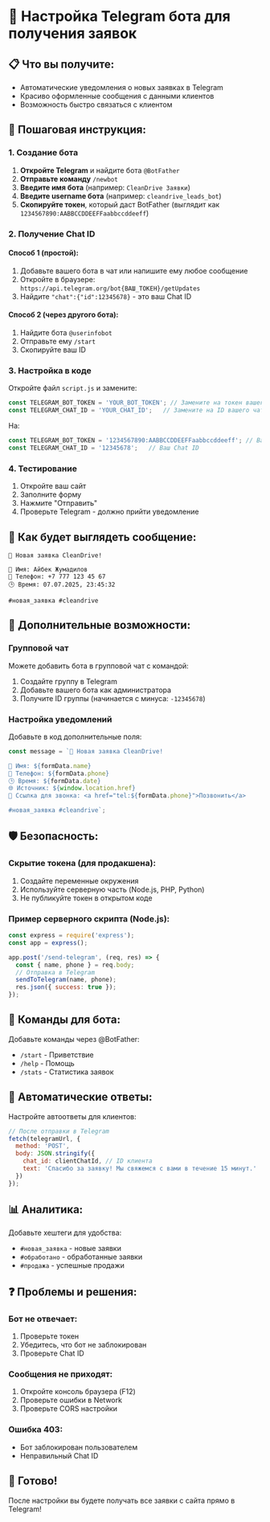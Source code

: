 # 🤖 Настройка Telegram бота для получения заявок

## 📋 Что вы получите:
- Автоматические уведомления о новых заявках в Telegram
- Красиво оформленные сообщения с данными клиентов
- Возможность быстро связаться с клиентом

## 🚀 Пошаговая инструкция:

### 1. Создание бота

1. **Откройте Telegram** и найдите бота `@BotFather`
2. **Отправьте команду** `/newbot`
3. **Введите имя бота** (например: `CleanDrive Заявки`)
4. **Введите username бота** (например: `cleandrive_leads_bot`)
5. **Скопируйте токен**, который даст BotFather (выглядит как `1234567890:AABBCCDDEEFFaabbccddeeff`)

### 2. Получение Chat ID

#### Способ 1 (простой):
1. Добавьте вашего бота в чат или напишите ему любое сообщение
2. Откройте в браузере: `https://api.telegram.org/bot{ВАШ_ТОКЕН}/getUpdates`
3. Найдите `"chat":{"id":12345678}` - это ваш Chat ID

#### Способ 2 (через другого бота):
1. Найдите бота `@userinfobot`
2. Отправьте ему `/start`
3. Скопируйте ваш ID

### 3. Настройка в коде

Откройте файл `script.js` и замените:

```javascript
const TELEGRAM_BOT_TOKEN = 'YOUR_BOT_TOKEN'; // Замените на токен вашего бота
const TELEGRAM_CHAT_ID = 'YOUR_CHAT_ID';   // Замените на ID вашего чата
```

На:

```javascript
const TELEGRAM_BOT_TOKEN = '1234567890:AABBCCDDEEFFaabbccddeeff'; // Ваш токен
const TELEGRAM_CHAT_ID = '12345678';   // Ваш Chat ID
```

### 4. Тестирование

1. Откройте ваш сайт
2. Заполните форму
3. Нажмите "Отправить"
4. Проверьте Telegram - должно прийти уведомление

## 📱 Как будет выглядеть сообщение:

```
🚗 Новая заявка CleanDrive!

👤 Имя: Айбек Жумадилов
📱 Телефон: +7 777 123 45 67
🕒 Время: 07.07.2025, 23:45:32

#новая_заявка #cleandrive
```

## 🔧 Дополнительные возможности:

### Групповой чат
Можете добавить бота в групповой чат с командой:
1. Создайте группу в Telegram
2. Добавьте вашего бота как администратора
3. Получите ID группы (начинается с минуса: `-12345678`)

### Настройка уведомлений
Добавьте в код дополнительные поля:

```javascript
const message = `🚗 Новая заявка CleanDrive!

👤 Имя: ${formData.name}
📱 Телефон: ${formData.phone}
🕒 Время: ${formData.date}
🌐 Источник: ${window.location.href}
🔗 Ссылка для звонка: <a href="tel:${formData.phone}">Позвонить</a>

#новая_заявка #cleandrive`;
```

## 🛡️ Безопасность:

### Скрытие токена (для продакшена):
1. Создайте переменные окружения
2. Используйте серверную часть (Node.js, PHP, Python)
3. Не публикуйте токен в открытом коде

### Пример серверного скрипта (Node.js):
```javascript
const express = require('express');
const app = express();

app.post('/send-telegram', (req, res) => {
  const { name, phone } = req.body;
  // Отправка в Telegram
  sendToTelegram(name, phone);
  res.json({ success: true });
});
```

## 🎯 Команды для бота:

Добавьте команды через @BotFather:
- `/start` - Приветствие
- `/help` - Помощь
- `/stats` - Статистика заявок

## 🔄 Автоматические ответы:

Настройте автоответы для клиентов:
```javascript
// После отправки в Telegram
fetch(telegramUrl, {
  method: 'POST',
  body: JSON.stringify({
    chat_id: clientChatId, // ID клиента
    text: 'Спасибо за заявку! Мы свяжемся с вами в течение 15 минут.'
  })
});
```

## 📊 Аналитика:

Добавьте хештеги для удобства:
- `#новая_заявка` - новые заявки
- `#обработано` - обработанные заявки
- `#продажа` - успешные продажи

## ❓ Проблемы и решения:

### Бот не отвечает:
1. Проверьте токен
2. Убедитесь, что бот не заблокирован
3. Проверьте Chat ID

### Сообщения не приходят:
1. Откройте консоль браузера (F12)
2. Проверьте ошибки в Network
3. Проверьте CORS настройки

### Ошибка 403:
- Бот заблокирован пользователем
- Неправильный Chat ID

## 🎉 Готово!

После настройки вы будете получать все заявки с сайта прямо в Telegram!
